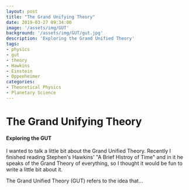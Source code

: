 ```yaml
---
layout: post
title: "The Grand Unifying Theory"
date: 2019-03-27 09:34:00
image: '/assets/img/GUT'
background: '/assets/img/GUT/gut.jpg'
description: 'Exploring the Grand Unified Theory'
tags:
- physics
- gut
- theory
- Hawkins
- Einstein
- Oppenheimer
categories:
- Theoretical Physics
- Planetary Science
---
```


# The Grand Unifying Theory
#### Exploring the GUT
I wanted to talk a little bit about the Grand Unified Theory. Recently I finished reading Stephen's Hawkins' "A Brief Histroy of Time" and in it he speaks of the Grand Theory of everything, so I thought it would be fun to write a little bit about it. 

The Grand Unified Theory (GUT) refers to the idea that...